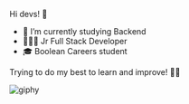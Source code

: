 Hi devs! 👋

- 📖 I’m currently studying Backend
- 👨🏻‍💻 Jr Full Stack Developer
- 🎓 Boolean Careers student

Trying to do my best to learn and improve! 💪🏻


![giphy](https://user-images.githubusercontent.com/73042051/123301379-e18ed680-d51b-11eb-8952-decc9259630d.gif)

